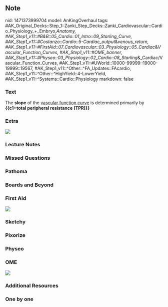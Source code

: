 ## Note
nid: 1471373999704
model: AnKingOverhaul
tags: #AK_Original_Decks::Step_1::Zanki_Step_Decks::Zanki_Cardiovascular::Cardio_Physiology_+_Embryo,_Anatomy, #AK_Step1_v11::#B&B::05_Cardio::01_Intro::09_Starling_Curve, #AK_Step1_v11::#Costanzo::Cardio::5-Cardiac_output_&_venous_return, #AK_Step1_v11::#FirstAid::07_Cardiovascular::03_Physiology::05_Cardiac_&_Vascular_Function_Curves, #AK_Step1_v11::#OME_banner, #AK_Step1_v11::#Physeo::03_Physiology::02_Cardio::08_Starling_&_Cardiac/Vascular_Function_Curves, #AK_Step1_v11::#UWorld::10000-99999::19000-19999::19567, #AK_Step1_v11::^Other::^FA_Updates::FAcardio, #AK_Step1_v11::^Other::^HighYield::4-LowerYield, #AK_Step1_v11::^Systems::Cardio::Physiology
markdown: false

### Text
<div>
  <div>
    The <b>slope</b> of the <u>vascular function curve</u> is
    determined primarily by <b>{{c1::total peripheral resistance
    (TPR)}}</b>
  </div>
</div>

### Extra
<img src="paste-38388417692001.jpg">

### Lecture Notes


### Missed Questions


### Pathoma


### Boards and Beyond


### First Aid
<img src="tmpD14ttV.png">

### Sketchy


### Pixorize


### Physeo


### OME
<div class="ome-widget">
  <a href="https://onlinemeded.org?ref=anki"><img src=
  "_OME_AnkiFlashcards_General_4.png"></a>
</div>

### Additional Resources


### One by one

